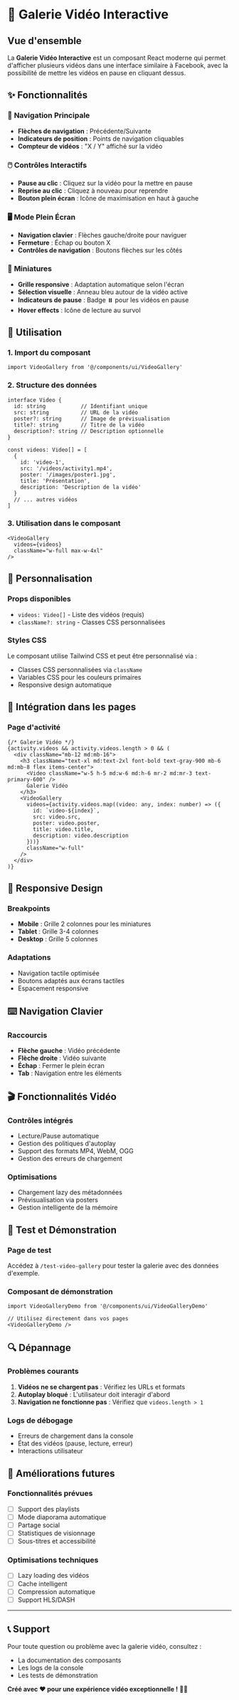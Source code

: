 # 🎥 Galerie Vidéo Interactive

## Vue d'ensemble

La **Galerie Vidéo Interactive** est un composant React moderne qui permet d'afficher plusieurs vidéos dans une interface similaire à Facebook, avec la possibilité de mettre les vidéos en pause en cliquant dessus.

## ✨ Fonctionnalités

### 🎯 **Navigation Principale**
- **Flèches de navigation** : Précédente/Suivante
- **Indicateurs de position** : Points de navigation cliquables
- **Compteur de vidéos** : "X / Y" affiché sur la vidéo

### 🖱️ **Contrôles Interactifs**
- **Pause au clic** : Cliquez sur la vidéo pour la mettre en pause
- **Reprise au clic** : Cliquez à nouveau pour reprendre
- **Bouton plein écran** : Icône de maximisation en haut à gauche

### 🖥️ **Mode Plein Écran**
- **Navigation clavier** : Flèches gauche/droite pour naviguer
- **Fermeture** : Échap ou bouton X
- **Contrôles de navigation** : Boutons flèches sur les côtés

### 📱 **Miniatures**
- **Grille responsive** : Adaptation automatique selon l'écran
- **Sélection visuelle** : Anneau bleu autour de la vidéo active
- **Indicateurs de pause** : Badge ⏸️ pour les vidéos en pause
- **Hover effects** : Icône de lecture au survol

## 🚀 Utilisation

### 1. **Import du composant**
```tsx
import VideoGallery from '@/components/ui/VideoGallery'
```

### 2. **Structure des données**
```tsx
interface Video {
  id: string           // Identifiant unique
  src: string          // URL de la vidéo
  poster?: string      // Image de prévisualisation
  title?: string       // Titre de la vidéo
  description?: string // Description optionnelle
}

const videos: Video[] = [
  {
    id: 'video-1',
    src: '/videos/activity1.mp4',
    poster: '/images/poster1.jpg',
    title: 'Présentation',
    description: 'Description de la vidéo'
  }
  // ... autres vidéos
]
```

### 3. **Utilisation dans le composant**
```tsx
<VideoGallery 
  videos={videos} 
  className="w-full max-w-4xl" 
/>
```

## 🎨 Personnalisation

### **Props disponibles**
- `videos: Video[]` - Liste des vidéos (requis)
- `className?: string` - Classes CSS personnalisées

### **Styles CSS**
Le composant utilise Tailwind CSS et peut être personnalisé via :
- Classes CSS personnalisées via `className`
- Variables CSS pour les couleurs primaires
- Responsive design automatique

## 🔧 Intégration dans les pages

### **Page d'activité**
```tsx
{/* Galerie Vidéo */}
{activity.videos && activity.videos.length > 0 && (
  <div className="mb-12 md:mb-16">
    <h3 className="text-xl md:text-2xl font-bold text-gray-900 mb-6 md:mb-8 flex items-center">
      <Video className="w-5 h-5 md:w-6 md:h-6 mr-2 md:mr-3 text-primary-600" />
      Galerie Vidéo
    </h3>
    <VideoGallery
      videos={activity.videos.map((video: any, index: number) => ({
        id: `video-${index}`,
        src: video.src,
        poster: video.poster,
        title: video.title,
        description: video.description
      }))}
      className="w-full"
    />
  </div>
)}
```

## 📱 Responsive Design

### **Breakpoints**
- **Mobile** : Grille 2 colonnes pour les miniatures
- **Tablet** : Grille 3-4 colonnes
- **Desktop** : Grille 5 colonnes

### **Adaptations**
- Navigation tactile optimisée
- Boutons adaptés aux écrans tactiles
- Espacement responsive

## ⌨️ Navigation Clavier

### **Raccourcis**
- **Flèche gauche** : Vidéo précédente
- **Flèche droite** : Vidéo suivante
- **Échap** : Fermer le plein écran
- **Tab** : Navigation entre les éléments

## 🎬 Fonctionnalités Vidéo

### **Contrôles intégrés**
- Lecture/Pause automatique
- Gestion des politiques d'autoplay
- Support des formats MP4, WebM, OGG
- Gestion des erreurs de chargement

### **Optimisations**
- Chargement lazy des métadonnées
- Prévisualisation via posters
- Gestion intelligente de la mémoire

## 🧪 Test et Démonstration

### **Page de test**
Accédez à `/test-video-gallery` pour tester la galerie avec des données d'exemple.

### **Composant de démonstration**
```tsx
import VideoGalleryDemo from '@/components/ui/VideoGalleryDemo'

// Utilisez directement dans vos pages
<VideoGalleryDemo />
```

## 🔍 Dépannage

### **Problèmes courants**
1. **Vidéos ne se chargent pas** : Vérifiez les URLs et formats
2. **Autoplay bloqué** : L'utilisateur doit interagir d'abord
3. **Navigation ne fonctionne pas** : Vérifiez que `videos.length > 1`

### **Logs de débogage**
- Erreurs de chargement dans la console
- État des vidéos (pause, lecture, erreur)
- Interactions utilisateur

## 🚀 Améliorations futures

### **Fonctionnalités prévues**
- [ ] Support des playlists
- [ ] Mode diaporama automatique
- [ ] Partage social
- [ ] Statistiques de visionnage
- [ ] Sous-titres et accessibilité

### **Optimisations techniques**
- [ ] Lazy loading des vidéos
- [ ] Cache intelligent
- [ ] Compression automatique
- [ ] Support HLS/DASH

---

## 📞 Support

Pour toute question ou problème avec la galerie vidéo, consultez :
- La documentation des composants
- Les logs de la console
- Les tests de démonstration

**Créé avec ❤️ pour une expérience vidéo exceptionnelle !** 🎥✨






